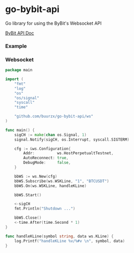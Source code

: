 # go-bybit-api
Go library for using the ByBit's Websocket API

[ByBit API Doc](https://bybit-exchange.github.io/docs/v5/websocket/public/kline)

### Example

### Websocket
```go
package main

import (
	"fmt"
	"log"
	"os"
	"os/signal"
	"syscall"
	"time"

	"github.com/buurzx/go-bybit-api/ws"
)

func main() {
	sigCH := make(chan os.Signal, 1)
	signal.Notify(sigCH, os.Interrupt, syscall.SIGTERM)

	cfg := &ws.Configuration{
		Addr:          ws.HostPerpetualtTestnet,
		AutoReconnect: true,
		DebugMode:     false,
	}

	bbWS := ws.New(cfg)
	bbWS.Subscribe(ws.WSKLine, "1", "BTCUSDT")
	bbWS.On(ws.WSKLine, handleKLine)

	bbWS.Start()

	<-sigCH
	fmt.Println("Shutdown ...")

	bbWS.Close()
	<-time.After(time.Second * 1)
}

func handleKLine(symbol string, data ws.KLine) {
	log.Printf("handleKLine %v/%#v \n", symbol, data)
}
```